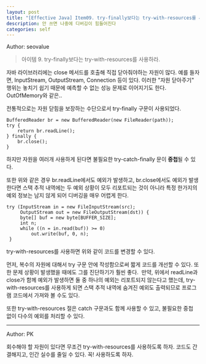 ```yaml
---
layout: post
title: "[Effective Java] Item09. try-finally보다는 try-with-resources를 사용하라"
description: 안 쓰면 나중에 디버깅이 힘들어진다
categories: self
---
```


Author: seovalue

> 아이템 9. try-finally보다는 try-with-resources를 사용하라.

자바 라이브러리에는 close 메서드를 호출해 직접 닫아줘야하는 자원이 많다. 예를 들자면, InputStream, OutputStream, Connection 등이 있다. 이러한 "자원 닫아주기" 행위는 놓치기 쉽기 때문에 예측할 수 없는 성능 문제로 이어지기도 한다. OutOfMemory와 같은..

전통적으로는 자원 닫힘을 보장하는 수단으로서 try-finally 구문이 사용되었다.

```
BufferedReader br = new BufferedReader(new FileReader(path));
try {
    return br.readLine();
} finally {
    br.close();
}
```

하지만 자원을 여러개 사용하게 된다면 불필요한 try-catch-finally 문이 **중첩**될 수 있다.

또한 위와 같은 경우 br.readLine에서도 예외가 발생하고, br.close에서도 예외가 발생한다면 스택 추적 내역에는 두 예외 상황이 모두 리포트되는 것이 아니라 특정 한가지의 예외 정보는 남지 않게 되어 디버깅을 매우 어렵게 한다.

```
try (InputStream in = new FileInputStream(src);
     OutputStream out = new FileOutputStream(dst)) {
     byte[] buf = new byte[BUFFER_SIZE];
     int n;
     while ((n = in.read(buf)) >= 0) 
         out.write(buf, 0, n);
 }
```

try-with-resources를 사용하면 위와 같이 코드를 변경할 수 있다.

먼저, 복수의 자원에 대해서 try 구문 안에 작성함으로써 짧게 코드를 개선할 수 있다. 또한 문제 상황이 발생했을 때에도 그를 진단하기가 훨씬 좋다.  만약, 위에서 readLine과 close가 함께 예외가 발생하면 둘 중 하나의 예외는 리포트되지 않는다고 했는데, try-with-resources를 사용하게 되면 스택 추적 내역에 숨겨진 예외도 출력되므로 프로그램 코드에서 가져와 볼 수도 있다.

또한 try-with-resources 절은 catch 구문과도 함께 사용할 수 있고, 불필요한 중첩 없이 다수의 예외를 처리할 수 있다.

-----

Author: PK

회수해야 할 자원이 있다면 무조건 try-with-resources를 사용하도록 하자. 코드도 간결해지고, 인간 실수를 줄일 수 있다. 꼭! 사용하도록 하자.
